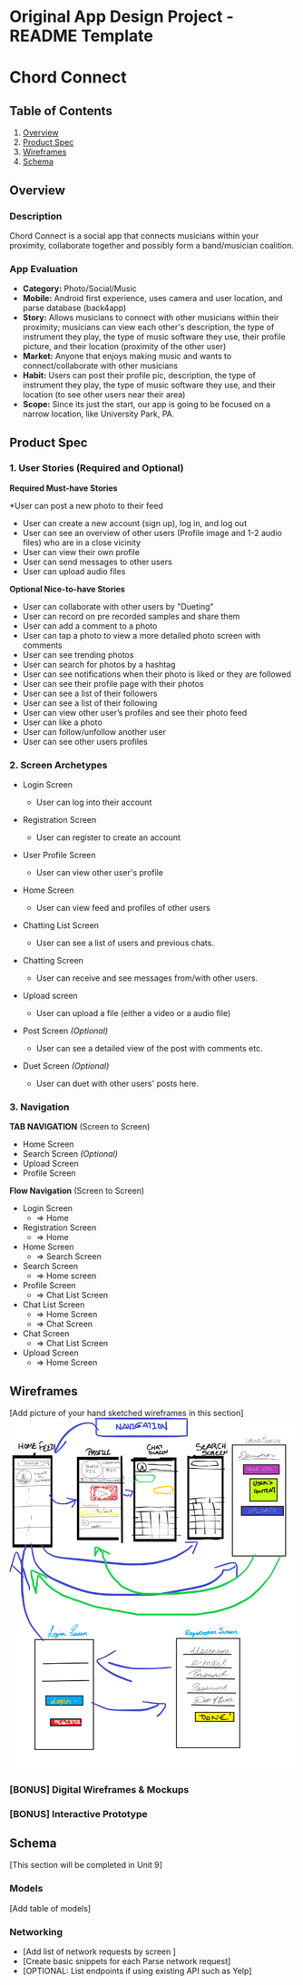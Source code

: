 Original App Design Project - README Template
===

# Chord Connect

## Table of Contents
1. [Overview](#Overview)
1. [Product Spec](#Product-Spec)
1. [Wireframes](#Wireframes)
2. [Schema](#Schema)

## Overview
### Description
Chord Connect is a social app that connects musicians within your proximity, collaborate together and possibly form a band/musician coalition.

### App Evaluation

- **Category:** Photo/Social/Music
- **Mobile:** Android first experience, uses camera and user location, and parse database (back4app)
- **Story:** Allows musicians to connect with other musicians within their proximity; musicians can view each other's description, the type of instrument they play, the type of music software they use, their profile picture, and their location (proximity of the other user)
- **Market:** Anyone that enjoys making music and wants to connect/collaborate with other musicians
- **Habit:** Users can post their profile pic, description, the type of instrument they play, the type of music software they use, and their location (to see other users near their area) 
- **Scope:** Since its just the start, our app is going to be focused on a narrow location, like University Park, PA.

## Product Spec

### 1. User Stories (Required and Optional)

**Required Must-have Stories**

*User can post a new photo to their feed
* User can create a new account (sign up), log in, and log out
* User can see an overview of other users (Profile image and 1-2 audio files) who are in a close vicinity
* User can view their own profile
* User can send messages to other users
* User can upload audio files


**Optional Nice-to-have Stories**

* User can collaborate with other users by "Dueting"
* User can record on pre recorded samples and share them
* User can add a comment to a photo
* User can tap a photo to view a more detailed photo screen with comments
* User can see trending photos
* User can search for photos by a hashtag
* User can see notifications when their photo is liked or they are followed
* User can see their profile page with their photos
* User can see a list of their followers
* User can see a list of their following
* User can view other user’s profiles and see their photo feed
* User can like a photo
* User can follow/unfollow another user
* User can see other users profiles


### 2. Screen Archetypes

* Login Screen
   * User can log into their account
  
* Registration Screen
   * User can register to create an account
* User Profile Screen
    * User can view other user's profile

* Home Screen
    * User can view feed and profiles of other users
   
* Chatting List Screen
    * User can see a list of users and previous chats. 

* Chatting Screen
    * User can receive and see messages from/with other users.
    
* Upload screen
    * User can upload a file (either a video or a audio file)

* Post Screen *(Optional)*
    * User can see a detailed view of the post with comments etc.

* Duet Screen *(Optional)*
    * User can duet with other users' posts here.


### 3. Navigation


**TAB NAVIGATION** (Screen to Screen)
* Home Screen
* Search Screen *(Optional)*
* Upload Screen
* Profile Screen




**Flow Navigation** (Screen to Screen)
* Login Screen
    * => Home
* Registration Screen
    * => Home
* Home Screen
    * => Search Screen
* Search Screen 
    * => Home screen
* Profile Screen
    * => Chat List Screen
* Chat List Screen
    * => Home Screen
    * => Chat Screen
* Chat Screen
    * => Chat List Screen
* Upload Screen
    * => Home Screen


## Wireframes
[Add picture of your hand sketched wireframes in this section]
<img src="CODEPATH WIREFRAME.png" width=600>

### [BONUS] Digital Wireframes & Mockups


### [BONUS] Interactive Prototype

## Schema 
[This section will be completed in Unit 9]
### Models
[Add table of models]
### Networking
- [Add list of network requests by screen ]
- [Create basic snippets for each Parse network request]
- [OPTIONAL: List endpoints if using existing API such as Yelp]
